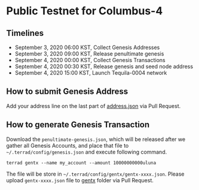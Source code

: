 # Public Testnet for Columbus-4
 
## Timelines

* September 3, 2020 06:00 KST, Collect Genesis Addresses
* September 3, 2020 09:00 KST, Release penultimate genesis
* September 4, 2020 00:00 KST, Collect Genesis Transactions
* September 4, 2020 00:30 KST, Release genesis and seed node address
* September 4, 2020 15:00 KST, Launch Tequila-0004 network


## How to submit Genesis Address
Add your address line on the last part of [address.json](address.json) via Pull Request.

## How to generate Genesis Transaction
Download the `penultimate-genesis.json`, which will be released after we gather all Genesis Accounts, and place that file to `~/.terrad/config/genesis.json` and execute following command. 
```
terrad gentx --name my_account --amount 10000000000uluna
```

The file will be store in `~/.terrad/config/gentx/gentx-xxxx.json`. Please upload `gentx-xxxx.json` file to [gentx](gentx) folder via Pull Request.
